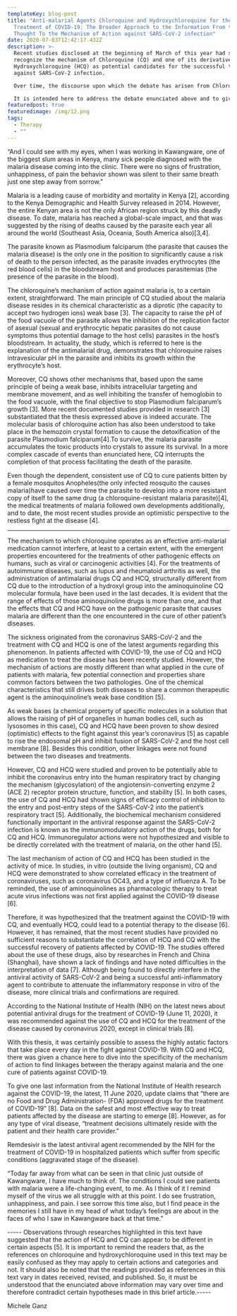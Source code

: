 ```yaml
---
templateKey: blog-post
title: "Anti-malarial Agents Chloroquine and Hydroxychloroquine for the
  Treatment of COVID-19: The Broader Approach to the Information From the
  Thought To the Mechanism of Action against SARS-CoV-2 infection"
date: 2020-07-03T12:42:17.432Z
description: >-
  Recent studies disclosed at the beginning of March of this year had seemed to
  recognize the mechanism of Chloroquine (CQ) and one of its derivative
  Hydroxychloroquine (HCQ) as potential candidates for the successful treatment
  against SARS-CoV-2 infection.

  Over time, the discourse upon which the debate has arisen from Chloroquine being one of the agents by definition, most prone to succeed in the fight against the malaria disease. Its potential to successfully win the fight against the COVID-19 disease additionally was recently on everyone’s lips.

  It is intended here to address the debate enunciated above and to give clarity to the developing research of chloroquine used in the fight against COVID-19 [1].
featuredpost: true
featuredimage: /img/12.png
tags:
  - Therapy
  - ""
---
```

“And I could see with my eyes, when I was working in Kawangware, one of the biggest slum areas in Kenya, many sick people diagnosed with the malaria disease coming into the clinic. There were no signs of frustration, unhappiness, of pain the behavior shown was silent to their same breath just one step away from sorrow.”

Malaria is a leading cause of morbidity and mortality in Kenya \[2], according to the Kenya Demographic and Health Survey released in 2014. However, the entire Kenyan area is not the only African region struck by this deadly disease. To date, malaria has reached a global-scale impact, and that was suggested by the rising of deaths caused by the parasite each year all around the world (Southeast Asia, Oceania, South America also)\[3,4].

The parasite known as Plasmodium falciparum (the parasite that causes the malaria disease) is the only one in the position to significantly cause a risk of death to the person infected, as the parasite invades erythrocytes (the red blood cells) in the bloodstream host and produces parasitemias (the presence of the parasite in the blood).

The chloroquine’s mechanism of action against malaria is, to a certain extent, straightforward. The main principle of CQ studied about the malaria disease resides in its chemical characteristic as a diprotic (the capacity to accept two hydrogen ions) weak base \[3]. The capacity to raise the pH of the food vacuole of the parasite allows the inhibition of the replication factor of asexual (sexual and erythrocytic hepatic parasites do not cause symptoms thus potential damage to the host cells) parasites in the host’s bloodstream. In actuality, the study, which is referred to here is the explanation of the antimalarial drug, demonstrates that chloroquine raises intravesicular pH in the parasite and inhibits its growth within the erythrocyte’s host.

Moreover, CQ shows other mechanisms that, based upon the same principle of being a weak base, inhibits intracellular targeting and membrane movement, and as well inhibiting the transfer of hemoglobin to the food vacuole, with the final objective to stop Plasmodium falciparum’s growth \[3].
More recent documented studies provided in research \[3] substantiated that the thesis expressed above is indeed accurate. The molecular basis of chloroquine action has also been understood to take place in the hemozoin crystal formation to cause the detoxification of the parasite Plasmodium falciparum\[4].To survive, the malaria parasite accumulates the toxic products into crystals to assure its survival. In a more complex cascade of events than enunciated here, CQ interrupts the completion of that process facilitating the death of the parasite.

Even though the dependent, consistent use of CQ to cure patients bitten by a female mosquitos Anopheles(the only infected mosquito the causes malaria)have caused over time the parasite to develop into a more resistant copy of itself to the same drug (a chloroquine-resistant malaria parasite)\[4], the medical treatments of malaria followed own developments additionally, and to date, the most recent studies provide an optimistic perspective to the restless fight at the disease \[4].

- - -

The mechanism to which chloroquine operates as an effective anti-malarial medication cannot interfere, at least to a certain extent, with the emergent properties encountered for the treatments of other pathogenic effects on humans, such as viral or carcinogenic activities \[4]. For the treatments of autoimmune diseases, such as lupus and rheumatoid arthritis as well, the administration of antimalarial drugs CQ and HCQ, structurally different from CQ due to the introduction of a hydroxyl group into the aminoquinoline CQ molecular formula, have been used in the last decades.
It is evident that the range of effects of those aminoquinoline drugs is more than one, and that the effects that CQ and HCQ have on the pathogenic parasite that causes malaria are different than the one encountered in the cure of other patient’s diseases.

The sickness originated from the coronavirus SARS-CoV-2 and the treatment with CQ and HCQ is one of the latest arguments regarding this phenomenon.
In patients affected with COVID-19, the use of CQ and HCQ as medication to treat the disease has been recently studied. However, the mechanism of actions are mostly different than what applied in the cure of patients with malaria, few potential connection and properties share common factors between the two pathologies. One of the chemical characteristics that still drives both diseases to share a common therapeutic agent is the aminoquinoline’s weak base condition \[5].

As weak bases (a chemical property of specific molecules in a solution that allows the raising of pH of organelles in human bodies cell, such as lysosomes in this case), CQ and HCQ have been proven to show desired (optimistic) effects to the fight against this year’s coronavirus \[5] as capable to rise the endosomal pH and inhibit fusion of SARS-CoV-2 and the host cell membrane \[8]. Besides this condition, other linkages were not found between the two diseases and treatments.

However, CQ and HCQ were studied and proven to be potentially able to inhibit the coronavirus entry into the human respiratory tract by changing the mechanism (glycosylation) of the angiotensin-converting enzyme 2 (ACE 2) receptor protein structure, function, and stability \[5]. In both cases, the use of CQ and HCQ had shown signs of efficacy control of inhibition to the entry and post-entry steps of the SARS-CoV-2 into the patient’s respiratory tract \[5].
Additionally, the biochemical mechanism considered functionally important in the antiviral response against the SARS-CoV-2 infection is known as the immunomodulatory action of the drugs, both for CQ and HCQ. Immunoregulator actions were not hypothesized and visible to be directly correlated with the treatment of malaria, on the other hand \[5].

The last mechanism of action of CQ and HCQ has been studied in the activity of mice. In studies, in vitro (outside the living organism), CQ and HCQ were demonstrated to show correlated efficacy in the treatment of coronaviruses, such as coronavirus OC43, and a type of influenza A. To be reminded, the use of aminoquinolines as pharmacologic therapy to treat acute virus infections was not first applied against the COVID-19 disease \[6].

Therefore, it was hypothesized that the treatment against the COVID-19 with CQ, and eventually HCQ, could lead to a potential therapy to the disease \[6]. However, it has remained, that the most recent studies have provided no sufficient reasons to substantiate the correlation of HCQ and CQ with the successful recovery of patients affected by COVID-19. The studies offered about the use of these drugs, also by researches in French and China (Shanghai), have shown a lack of findings and have noted difficulties in the interpretation of data \[7]. Although being found to directly interfere in the antiviral activity of SARS-CoV-2 and being a successful anti-inflammatory agent to contribute to attenuate the inflammatory response in vitro of the disease, more clinical trials and confirmations are required.

According to the National Institute of Health (NIH) on the latest news about potential antiviral drugs for the treatment of COVID-19 (June 11, 2020), it was recommended against the use of CQ and HCQ for the treatment of the disease caused by coronavirus 2020, except in clinical trials \[8].

With this thesis, it was certainly possible to assess the highly astatic factors that take place every day in the fight against COVID-19. With CQ and HCQ, there was given a chance here to dive into the specificity of the mechanism of action to find linkages between the therapy against malaria and the one cure of patients against COVID-19.

To give one last information from the National Institute of Health research against the COVID-19, the latest, 11 June 2020, update claims that “there are no Food and Drug Administration- (FDA) approved drugs for the treatment of COVID-19” \[8]. Data on the safest and most effective way to treat patients affected by the disease are starting to emerge \[8]. However, as for any type of viral disease, “treatment decisions ultimately reside with the patient and their health care provider.”

Remdesivir is the latest antiviral agent recommended by the NIH for the treatment of COVID-19 in hospitalized patients which suffer from specific conditions (aggravated stage of the disease).


“Today far away from what can be seen in that clinic just outside of Kawangware, I have much to think of. The conditions I could see patients with malaria were a life-changing event, to me. As I think of it I remind myself of the virus we all struggle with at this point. I do see frustration, unhappiness, and pain. I see sorrow this time also, but I find peace in the memories I still have in my head of what today’s feelings are about in the faces of who I saw in Kawangware back at that time.”



\----- Observations through researches highlighted in this text have suggested that the action of HCQ and CQ can appear to be different in certain aspects \[5]. It is important to remind the readers that, as the references on chloroquine and hydroxychloroquine used in this text may be easily confused as they may apply to certain actions and categories and not.
It should also be noted that the readings provided as references in this text vary in dates received, revised, and published. So, it must be understood that the enunciated above information may vary over time and therefore contradict certain hypotheses made in this brief article.-----




Michele Ganz